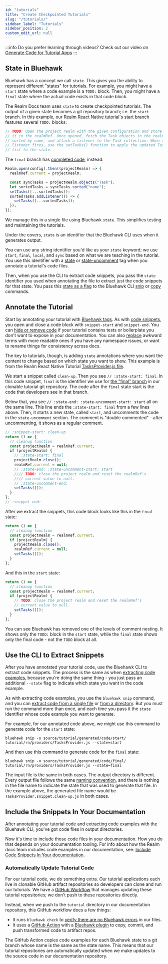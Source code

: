 ```yaml
---
id: "tutorials"
title: "Create Checkpointed Tutorials"
slug: "/tutorials/"
sidebar_label: "Tutorials"
sidebar_position: 2
custom_edit_url: null
---
```


:::info
Do you prefer learning through videos? Check out our video on
[Generate Code for Tutorial Apps](/#generate-code-for-tutorial-apps)
:::

## State in Bluehawk

Bluehawk has a concept we call `state`. This gives you the ability to
represent different "states" for tutorials. For example, you might have
a `start` state where a code example is a `TODO:` block. Then, you might
have a `final` state where the actual code exists in that code block.

The Realm Docs team uses `state` to create checkpointed tutorials.
The output of a given state becomes a git repository branch; i.e. the `start`
branch. In this example, our
[Realm React Native tutorial's start branch](https://github.com/mongodb-university/realm-tutorial-react-native/blob/ee05c6d9eb8d2975e7f8d34679c8c2a94ce00298/providers/TasksProvider.js#L32)
features several `TODO:` blocks:

```js
// TODO: Open the project realm with the given configuration and store
// it in the realmRef. Once opened, fetch the Task objects in the realm,
// sorted by name, and attach a listener to the Task collection. When the
// listener fires, use the setTasks() function to apply the updated Tasks
// list to the state.
```

The `final` branch has [completed code](https://github.com/mongodb-university/realm-tutorial-react-native/blob/57cfbe9749972b50cbfa7df071d6cc60f1cc1f38/providers/TasksProvider.js#L32),
instead:

```js
Realm.open(config).then((projectRealm) => {
  realmRef.current = projectRealm;

  const syncTasks = projectRealm.objects("Task");
  let sortedTasks = syncTasks.sorted("name");
  setTasks([...sortedTasks]);
  sortedTasks.addListener(() => {
    setTasks([...sortedTasks]);
  });
});
```

We manage this in a single file using Bluehawk `state`. This simplifies
testing and maintaining the tutorials.

Under the covers, `state` is an identifier that the Bluehawk CLI uses
when it generates output.

You can use any string identifier you'd like as your `state` keyword;
we use `start`, `final`, `local`, and `sync` based on what we are teaching
in the tutorial. You use this identifier with a [state](/reference/tags#state)
or [state-uncomment](/reference/tags#state-uncomment) tag when you
annotate a tutorial's code files.

Then, when you use the CLI to extract code snippets, you pass the `state`
identifier you used when annotating the file to extract just the code
snippets for that state. You pass this [state as a flag](/reference/cli#state)
to the Bluehawk CLI [snip](/reference/cli#snip) or [copy](/reference/cli#copy)
commands.

## Annotate the Tutorial

Start by annotating your tutorial with [Bluehawk tags](/reference/tags).
As with [code snippets](code-snippets), you open and close a code block
with `snippet-start` and `snippet-end`. You can
[hide or remove code](code-snippets#hide-or-remove-code) if your tutorial
contains tests or boilerplate you don't want to expose in your documentation.
You can also [replace](code-snippets#replace) awkward terms with more
readable ones if you have any namespace issues, or want to rename things
for consistency across docs.

The key to tutorials, though, is adding `state` annotations where you want
the content to change based on which state you want to show. This example
is from the Realm React Native Tutorial
[TasksProvider.js file](https://github.com/mongodb/docs-realm/blob/master/tutorial/rn/providers/TasksProvider.js).

We start a snippet called `clean-up`. Then you see `// :state-start: final`.
In this code snippet, `final` is the identifier we use for
[the "final" branch](https://github.com/mongodb-university/realm-tutorial-react-native/blob/final/providers/TasksProvider.js)
in our clonable tutorial git repository. The code after the `final` state
start is the code that developers see in that branch.

Below that, you see `// :state-end: :state-uncomment-start: start` all
on the same line. This line ends the `:state-start: final` from a few lines
above. Then, it starts a new state, called `start`, and uncomments the
code in the `state-uncomment` section. The comment is "double commented" -
after uncommenting, it shows as a regular comment.

```js
// :snippet-start: clean-up
return () => {
  // cleanup function
  const projectRealm = realmRef.current;
  if (projectRealm) {
    // :state-start: final
    projectRealm.close();
    realmRef.current = null;
    // :state-end: :state-uncomment-start: start
    //// TODO: close the project realm and reset the realmRef's
    //// current value to null.
    // :state-uncomment-end:
    setTasks([]);
  }
};
// :snippet-end:
```

After we extract the snippets, this code block looks like this in the `final`
state:

```js
return () => {
  // cleanup function
  const projectRealm = realmRef.current;
  if (projectRealm) {
    projectRealm.close();
    realmRef.current = null;
    setTasks([]);
  }
};
```

And this in the `start` state:

```js
return () => {
  // cleanup function
  const projectRealm = realmRef.current;
  if (projectRealm) {
    // TODO: close the project realm and reset the realmRef's
    // current value to null.
    setTasks([]);
  }
};
```

You can see Bluehawk has removed one of the levels of comment nesting.
It shows only the `TODO:` block in the `start` state, while the
`final` state shows only the final code - not the `TODO` block at all.

## Use the CLI to Extract Snippets

After you have annotated your tutorial code, use the Bluehawk CLI to extract
code snippets. The process is the same as when
[extracting code examples](code-snippets#use-the-cli-to-extract-snippets),
because you're doing the same thing - you just pass an additional `--state`
flag to indicate which state you want in the code example.

As with extracting code examples, you use the `bluehawk snip` command,
and you can
[extract code from a single file](code-snippets#extract-code-from-a-single-file)
or [from a directory](code-snippets#extract-code-in-a-directory). But you
must run the command more than once, and each time you pass it the `state`
identifier whose code example you want to generate.

For example, for our annotated code above, we might use this command to
generate code for the `start` state:

```shell
bluehawk snip -o source/tutorial/generated/code/start/ tutorial/rn/providers/TasksProvider.js --state=start
```

And then use this command to generate code for the `final` state:

```shell
bluehawk snip -o source/tutorial/generated/code/final/ tutorial/rn/providers/TasksProvider.js --state=final
```

The input file is the same in both cases. The output directory is different.
Every output file follows the same
[naming convention](code-snippets#output-file-names), and there is
nothing in the file name to indicate the state that was used to generate
that file. In the example above, the generated file name would be
`TasksProvider.snippet.clean-up.js` in both cases.

## Include the Snippets In Your Documentation

After annotating your tutorial code and extracting code examples with the
Bluehawk CLI, you've got code files in output directories.

Now it's time to include those code files in your documentation.
How you do that depends on your documentation tooling. For info
about how the Realm docs team includes code examples in our documentation, see:
[Include Code Snippets In Your documentation](code-snippets#include-the-snippets-in-your-documentation).

### Automatically Update Tutorial Code

For our tutorial code, we do something extra. Our tutorial applications each
live in clonable GitHub artifact repositories so developers can clone and
run our tutorials. We have a
[GitHub Workflow](https://github.com/mongodb/docs-realm/blob/master/.github/workflows/push-to-artifact-repos.yml)
that manages updating these tutorial repositories; we don't push to these
repositories directly.

Instead, when we push to the `tutorial` directory in our documentation
repository, this GitHub workflow does a few things:

- It runs `bluehawk check` to [verify there are no Bluehawk errors](/reference/cli#check)
  in our files.
- It uses a [GitHub Action](https://github.com/mongodb/docs-realm/tree/master/.github/actions/push-to-artifact-repo)
  with a [Bluehawk plugin](https://github.com/cbush/bluehawk-plugin-git)
  to copy, commit, and push transformed code to artifact repos.

The GitHub Action copies code examples for each Bluehawk state to a git
branch whose name is the same as the state name. This means that our
tutorial repositories are automatically updated when we make updates to
the source code in our documentation repository.
